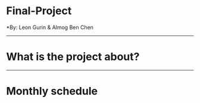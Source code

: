 # Final-Project
*By: Leon Gurin & Almog Ben Chen
___

# What is the project about?

___
# Monthly schedule

